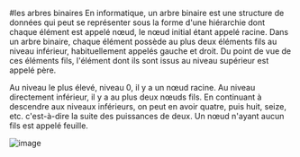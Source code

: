#les arbres binaires
En informatique, un arbre binaire est une structure de données qui peut se représenter sous la forme d'une hiérarchie dont 
chaque élément est appelé nœud, le nœud initial étant appelé racine. Dans un arbre binaire, chaque élément possède au plus deux éléments fils au niveau inférieur, 
habituellement appelés gauche et droit. Du point de vue de ces éléments fils, l'élément dont ils sont issus au niveau supérieur est appelé père.

Au niveau le plus élevé, niveau 0, il y a un nœud racine. Au niveau directement inférieur, 
il y a au plus deux nœuds fils. En continuant à descendre aux niveaux inférieurs, on peut en avoir quatre, 
puis huit, seize, etc. c'est-à-dire la suite des puissances de deux. Un nœud n'ayant aucun fils est appelé feuille.


![image](https://github.com/Strategiemilambopaul/Arbre-binaire/assets/123554129/60fd28c8-de9c-4846-ac41-0a7f57b7d7ad)
